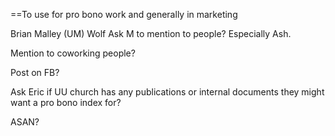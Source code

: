 ==To use for pro bono work and generally in marketing


Brian Malley (UM)
Wolf
Ask M to mention to people? Especially Ash. 

Mention to coworking people? 

Post on FB? 

Ask Eric if UU church has any publications or internal documents they might want a pro bono index for? 

ASAN? 

